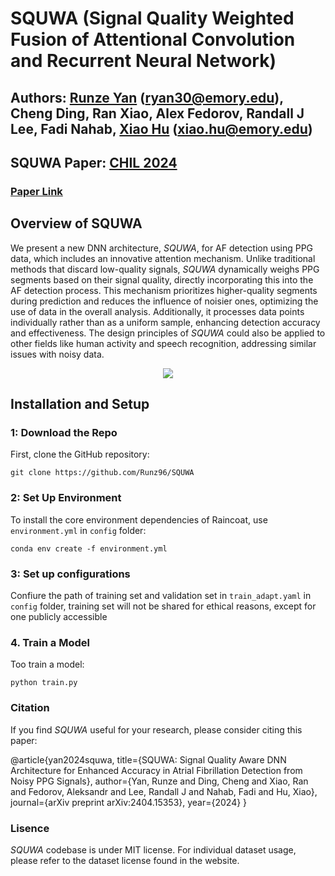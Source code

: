 # SQUWA (Signal Quality Weighted Fusion of Attentional Convolution and Recurrent Neural Network)

## Authors: [Runze Yan](https://scholar.google.com/citations?user=GnubTzsAAAAJ&hl=en) (ryan30@emory.edu), Cheng Ding, Ran Xiao, Alex Fedorov, Randall J Lee, Fadi Nahab, [Xiao Hu](https://www.nursing.emory.edu/faculty-staff/xiao-hu) (xiao.hu@emory.edu)

## SQUWA Paper: [CHIL 2024](https://chilconference.org/)
### [Paper Link](https://arxiv.org/abs/2404.15353) 


## Overview of SQUWA

We present a new DNN architecture, *SQUWA*, for AF detection using PPG data, which includes an innovative attention mechanism. Unlike traditional methods that discard low-quality signals, *SQUWA* dynamically weighs PPG segments based on their signal quality, directly incorporating this into the AF detection process. This mechanism prioritizes higher-quality segments during prediction and reduces the influence of noisier ones, optimizing the use of data in the overall analysis. Additionally, it processes data points individually rather than as a uniform sample, enhancing detection accuracy and effectiveness. The design principles of *SQUWA* could also be applied to other fields like human activity and speech recognition, addressing similar issues with noisy data.

<p align="center">
<img src="https://github.com/Runz96/SQUWA/blob/main/image/noisy_ppg.png">
</p>


## Installation and Setup

### 1: Download the Repo

First, clone the GitHub repository:

```
git clone https://github.com/Runz96/SQUWA
```


### 2: Set Up Environment

To install the core environment dependencies of Raincoat, use `environment.yml` in `config` folder:
```
conda env create -f environment.yml
```

### 3: Set up configurations
Confiure the path of training set and validation set in `train_adapt.yaml` in `config` folder, training set will not be shared for ethical reasons, except for one publicly accessible


### 4. Train a Model

Too train a model:
```
python train.py
```

### Citation
If you find *SQUWA* useful for your research, please consider citing this paper:

@article{yan2024squwa,
  title={SQUWA: Signal Quality Aware DNN Architecture for Enhanced Accuracy in Atrial Fibrillation Detection from Noisy PPG Signals},
  author={Yan, Runze and Ding, Cheng and Xiao, Ran and Fedorov, Aleksandr and Lee, Randall J and Nahab, Fadi and Hu, Xiao},
  journal={arXiv preprint arXiv:2404.15353},
  year={2024}
}

### Lisence
*SQUWA* codebase is under MIT license. For individual dataset usage, please refer to the dataset license found in the website.



